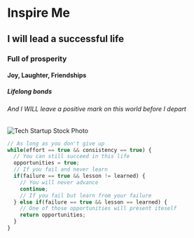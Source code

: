 # Inspire Me
## I will lead a successful life
### Full of prosperity
#### Joy, Laughter, Friendships
##### Lifelong bonds
###### And I WILL leave a positive mark on this world before I depart


![Tech Startup Stock Photo](https://www.coworkingcafe.com/blog/wp-content/uploads/sites/79/2023/12/tech-startups.jpg)

``` JavaScript
// As long as you don't give up
while(effort == true && consistency == true) {
  // You can still succeed in this life
  opportunities = true;
  // If you fail and never learn
  if(failure == true && lesson != learned) {
    // You will never advance
    continue;
    // If you fail but learn from your failure
  } else if(failure == true && lesson == learned) {
    // One of those opportunities will present iteself
    return opportunities;
  }
}
```
